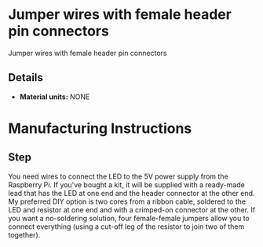 # Jumper wires with female header pin connectors
Jumper wires with female header pin connectors

## Details
*   **Material units:** NONE


# Manufacturing Instructions
## Step
You need wires to connect the LED to the 5V power supply from the Raspberry Pi.  If you've bought a kit, it will be supplied with a ready-made lead that has the LED at one end and the header connector at the other end.  My preferred DIY option is two cores from a ribbon cable, soldered to the LED and resistor at one end and with a crimped-on connector at the other.  If you want a no-soldering solution, four female-female jumpers allow you to connect everything (using a cut-off leg of the resistor to join two of them together).



